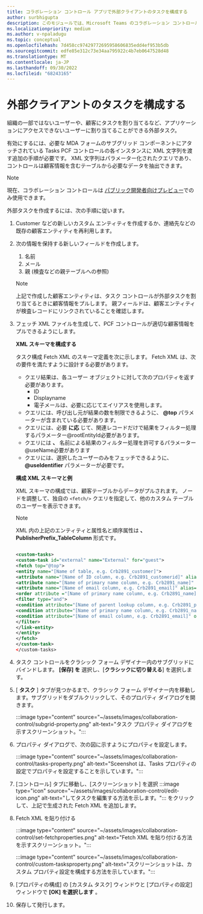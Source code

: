 ```yaml
---
title: コラボレーション コントロール アプリで外部クライアントのタスクを構成する
author: surbhigupta
description: このモジュールでは、Microsoft Teams のコラボレーション コントロール アプリで外部クライアントのタスクを構成する方法について説明します。
ms.localizationpriority: medium
ms.author: v-npaladugu
ms.topic: conceptual
ms.openlocfilehash: 7d458cc97429772695958606835edd4ef953b5db
ms.sourcegitcommit: edfe85e312c73e34aa795922c4b7eb0647528d48
ms.translationtype: MT
ms.contentlocale: ja-JP
ms.lasthandoff: 09/30/2022
ms.locfileid: "68243165"
---
```

# <a name="configure-tasks-for-external-clients"></a>外部クライアントのタスクを構成する

組織の一部ではないユーザーや、顧客にタスクを割り当てるなど、アプリケーションにアクセスできないユーザーに割り当てることができる外部タスク。

有効にするには、必要な MDA フォームのサブグリッド コンポーネントにアタッチされている Tasks PCF コントロールの各インスタンスに XML 文字列を渡す追加の手順が必要です。 XML 文字列はパラメーター化されたクエリであり、コントロールは顧客情報を含むテーブルから必要なデータを抽出できます。

> [!NOTE]
> 現在、コラボレーション コントロールは [パブリック開発者向けプレビュー](~/resources/dev-preview/developer-preview-intro.md)でのみ使用できます。

外部タスクを作成するには、次の手順に従います。

1. Customer などの新しいカスタム エンティティを作成するか、連絡先などの既存の顧客エンティティを再利用します。

1. 次の情報を保持する新しいフィールドを作成します。
    1. 名前
    1. メール
    1. 親 (検査などの親テーブルへの参照)
    > [!NOTE]
    > 上記で作成した顧客エンティティは、タスク コントロールが外部タスクを割り当てるときに顧客情報をプルします。 親フィールドは、顧客エンティティが検査レコードにリンクされていることを確認します。

1. フェッチ XML ファイルを生成して、PCF コントロールが適切な顧客情報をプルできるようにします。

    **XML スキーマを構成する**

    タスク構成 Fetch XML のスキーマ定義を次に示します。 Fetch XML は、次の要件を満たすように設計する必要があります。

    * クエリ結果は、各ユーザー オブジェクトに対して次のプロパティを返す必要があります。
      * ID
      * Displayname
      * 電子メールは、必要に応じてエイリアスを使用します。
    * クエリには、呼び出し元が結果の数を制限できるように、 **@top** パラメーターが含まれている必要があります。
    * クエリには、必要 **に応** じて、関連レコードだけで結果をフィルター処理するパラメーター@rootEntityId必要があります。
    * クエリには **、** 名前による結果のフィルター処理を許可するパラメーター@useName必要があります
    * クエリには、選択したユーザーのみをフェッチできるように、 **@useIdentifier** パラメーターが必要です。

    **構成 XML スキーマと例**

    XML スキーマの構成では、顧客テーブルからデータがプルされます。 ノードを調整して、独自の `<fetch/>` クエリを指定して、他のカスタム テーブルのユーザーを表示できます。

    > [!NOTE]
    > XML 内の上記のエンティティと属性名と順序属性は **、PublisherPrefix_TableColumn** 形式です。

    ```xml
    
    <custom-tasks> 
    <custom-task id="external" name="External" for="guest"> 
    <fetch top="@top"> 
    <entity name="[Name of table, e.g. Crb2891_customer]"> 
    <attribute name="[Name of ID column, e.g. Crb2891_customerid]" alias="id" /> 
    <attribute name="[Name of primary name column, e.g. Crb2891_name]" alias="displayname" /> 
    <attribute name="[Name of email column, e.g. Crb2891_email]" alias="email" /> 
    <order attribute ="[Name of primary name column, e.g. Crb2891_name]" descending="false" /> 
    <filter type="and"> 
    <condition attribute="[Name of parent lookup column, e.g. Crb2891_parent]" operator="eq" value="@rootEntityId" /> 
    <condition attribute="[Name of primary name column, e.g. Crb2891_name]" operator="like" value="@userName" /> 
    <condition attribute="[Name of email column, e.g. Crb2891_email]" operator="like" value="@userIdentifier" /> 
    </filter> 
    </link-entity> 
    </entity> 
    </fetch> 
    </custom-task> 
    </custom-tasks> 
    
    ```

1. タスク コントロールをクラシック フォーム デザイナー内のサブグリッドにバインドします。 **[保存] を** 選択し、[**クラシックに切り替える**] を選択します。

1. [ **タスク** ] タブが見つかるまで、クラシック フォーム デザイナー内を移動します。サブグリッドをダブルクリックして、そのプロパティ ダイアログを開きます。

    :::image type="content" source="~/assets/images/collaboration-control/subgrid-property.png" alt-text="タスク プロパティ ダイアログを示すスクリーンショット。":::

1. プロパティ ダイアログで、次の図に示すようにプロパティを設定します。

    :::image type="content" source="~/assets/images/collaboration-control/tasks-property.png" alt-text="Sceenshot は、Tasks プロパティの設定でプロパティを設定することを示しています。":::

1. [コントロール] タブに移動し、[スクリーンショット] を選択 :::image type="icon" source="~/assets/images/collaboration-control/edit-icon.png" alt-text="してタスクを編集する方法を示します。"::: をクリックして、上記で生成された Fetch XML を追加します。

1. Fetch XML を貼り付ける

    :::image type="content" source="~/assets/images/collaboration-control/set-fetchproperties.png" alt-text="Fetch XML を貼り付ける方法を示すスクリーンショット。":::

    :::image type="content" source="~/assets/images/collaboration-control/custom-tasksproperty.png" alt-text="スクリーンショットは、カスタム プロパティ設定を構成する方法を示しています。":::

1. [プロパティの構成] の [カスタム タスク] ウィンドウと [プロパティの設定] ウィンドウで **[OK] を選択します** 。

1. 保存して発行します。
